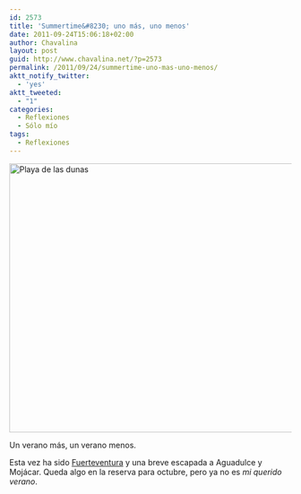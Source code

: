 ```yaml
---
id: 2573
title: 'Summertime&#8230; uno más, uno menos'
date: 2011-09-24T15:06:18+02:00
author: Chavalina
layout: post
guid: http://www.chavalina.net/?p=2573
permalink: /2011/09/24/summertime-uno-mas-uno-menos/
aktt_notify_twitter:
  - 'yes'
aktt_tweeted:
  - "1"
categories:
  - Reflexiones
  - Sólo mío
tags:
  - Reflexiones
---
```

[<img class="aligncenter" src="http://farm6.static.flickr.com/5274/5896642101_933bf77228_z.jpg" alt="Playa de las dunas" width="640" height="480" />](http://www.flickr.com/photos/chavalina/5896642101/ "Playa de las dunas por inma bermejo, en Flickr")

Un verano más, un verano menos.

Esta vez ha sido <a title="Mira mis fotos de Fuerteventura en Flickr" href="http://www.flickr.com/photos/chavalina/tags/fuerteventura/" target="_blank">Fuerteventura</a> y una breve escapada a Aguadulce y Mojácar. Queda algo en la reserva para octubre, pero ya no es _mi querido verano_.